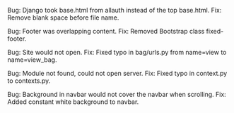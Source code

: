 




Bug: Django took base.html from allauth instead of the top base.html.
Fix: Remove blank space before file name.

Bug: Footer was overlapping content.
Fix: Removed Bootstrap class fixed-footer.

Bug: Site would not open.
Fix: Fixed typo in bag/urls.py from name=view to name=view_bag.

Bug: Module not found, could not open server.
Fix: Fixed typo in context.py to contexts.py.

Bug: Background in navbar would not cover the navbar when scrolling.
Fix: Added constant white background to navbar.